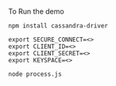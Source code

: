 To Run the demo
```
npm install cassandra-driver

export SECURE_CONNECT=<>
export CLIENT_ID=<>
export CLIENT_SECRET=<>
export KEYSPACE=<>

node process.js
```

